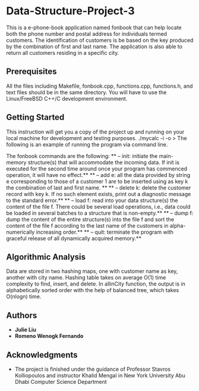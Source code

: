 # Data-Structure-Project-3

This is a e-phone-book application named fonbook that can help locate both the phone number and postal address for individuals termed customers.
The identification of customers is be based on the key produced by the combination of first and last name. 
The application is also able to return all customers residing in a specific city.

## Prerequisites

All the files including Makefile, fonbook.cpp, functions.cpp, functions.h, and text files should be in the same directory.
You will have to use the Linux/FreeBSD C++/C development environment.

## Getting Started

This instruction will get you a copy of the project up and running on your local machine for development and testing purposes. 
./mycalc -i <inputfile> -o <outputfile>>
The following is an example of running the program via command line.

The fonbook commands are the following:
** – init: initiate the main-memory structure(s) that will accommodate the incoming data. If init is executed for the second time around once your program has commenced operation, it will have no effect.** 
** – add e: all the data provided by string e corresponding to those of a customer 1 are to be inserted using as key k the combination of last and first name. ** 
** – delete k: delete the customer record with key k. If no such element exists, print out a diagnostic message to the standard error.** 
** – load f: read into your data structure(s) the content of the file f. There could be several load operations, i.e., data could be loaded in several batches to a structure that is non-empty.** 
** – dump f: dump the content of the entire structure(s) into the file f and sort the content of the file f according to the last name of the customers in alpha-numerically increasing order.** 
** – quit: terminate the program with graceful release of all dynamically acquired memory.** 

## Algorithmic Analysis

Data are stored in two hashing maps, one with customer name as key, another with city name.
Hashing table takes on average O(1) time complexity to find, insert, and delete.
In allinCity function, the output is in alphabetically sorted order with the help of balanced tree, which takes O(nlogn) time.

## Authors

* **Julie Liu** 
* **Romeno Wenogk Fernando** 

## Acknowledgments

* The project is finished under the guidance of Professor Stavros Kolliopoulos and instructor Khalid Mengal in New York University Abu Dhabi Computer Science Department

